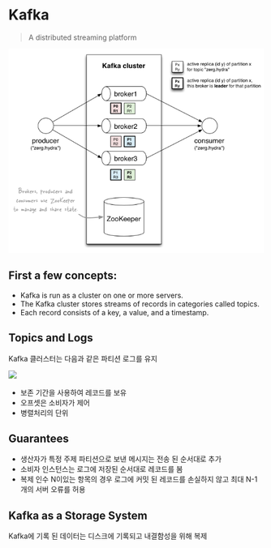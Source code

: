 Kafka
=====

> A distributed streaming platform

![](image/kafka_concept.png)

## First a few concepts:

* Kafka is run as a cluster on one or more servers.
* The Kafka cluster stores streams of records in categories called topics.
* Each record consists of a key, a value, and a timestamp.

## Topics and Logs 

Kafka 클러스터는 다음과 같은 파티션 로그를 유지

![](http://kafka.apache.org/10/images/log_anatomy.png)

* 보존 기간을 사용하여 레코드를 보유
* 오프셋은 소비자가 제어
* 병렬처리의 단위

## Guarantees

* 생산자가 특정 주제 파티션으로 보낸 메시지는 전송 된 순서대로 추가
* 소비자 인스턴스는 로그에 저장된 순서대로 레코드를 봄 
* 복제 인수 N이있는 항목의 경우 로그에 커밋 된 레코드를 손실하지 않고 최대 N-1 개의 서버 오류를 허용

## Kafka as a Storage System

Kafka에 기록 된 데이터는 디스크에 기록되고 내결함성을 위해 복제 